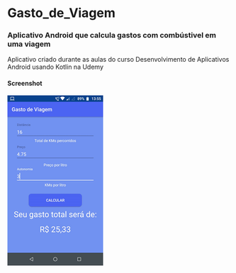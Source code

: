 # Gasto_de_Viagem
### Aplicativo Android que calcula gastos com combústivel em uma viagem

Aplicativo criado durante as aulas do curso Desenvolvimento de Aplicativos Android usando Kotlin na Udemy

#### Screenshot
![main screenshot](https://github.com/Matheus-Silas97/Gasto_de_Viagem/blob/master/Screenshot/main.png)
